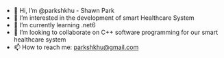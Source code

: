 - 👋 Hi, I’m @parkshkhu - Shawn Park
- 👀 I’m interested in the development of smart Healthcare System 
- 🌱 I’m currently learning .net6
- 💞️ I’m looking to collaborate on C++ software programming for our smart healthcare system
- 📫 How to reach me: parkshkhu@gmail.com

<!---
parkshkhu/parkshkhu is a ✨ special ✨ repository because its `README.md` (this file) appears on your GitHub profile.
You can click the Preview link to take a look at your changes.
--->

